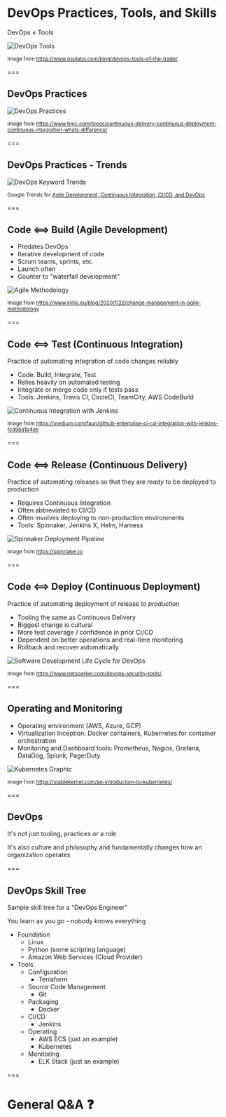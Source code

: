 # DevOps Practices, Tools, and Skills

DevOps ≠ Tools

<img src="dist/img/devops-tools.png" alt="DevOps Tools" class="noborder"/>

<small>Image from https://www.osolabs.com/blog/devops-tools-of-the-trade/</small>

===

## DevOps Practices

<img src="dist/img/devops-practices.jpg" alt="DevOps Practices" class="noborder"/>

<small>Image from https://www.bmc.com/blogs/continuous-delivery-continuous-deployment-continuous-integration-whats-difference/</small>

===

## DevOps Practices - Trends

<img src="dist/img/google-trends.png" alt="DevOps Keyword Trends" class="noborder"/>

<small>Google Trends for [Agile Development, Continuous Integration, CI/CD, and DevOps](https://trends.google.com/trends/explore?cat=5&date=all&q=Agile%20development,Continuous%20Integration,CI%2FCD,DevOps)</small>

===

## Code ⟺ Build (Agile Development)

- Predates DevOps
- Iterative development of code
- Scrum teams, sprints, etc.
- Launch often
- Counter to "waterfall development"

<img src="dist/img/agile.jpg" alt="Agile Methodology" class="noborder"/>

<small>Image from https://www.initio.eu/blog/2020/1/22/change-management-in-agile-methodology</small>

===

## Code ⟺ Test (Continuous Integration)

Practice of automating integration of code changes reliably

- Code, Build, Integrate, Test
- Relies heavily on automated testing
- Integrate or merge code only if tests pass
- Tools: Jenkins, Travis CI, CircleCI, TeamCity, AWS CodeBuild

<img src="dist/img/continuous-integration.png" alt="Continuous Integration with Jenkins" class="noborder"/>

<small>Image from https://medium.com/faun/github-enterprise-ci-cd-integration-with-jenkins-fcd9ba1b4eb</small>

===

## Code ⟺ Release (Continuous Delivery)

Practice of automating releases so that they are *ready* to be deployed to production

- Requires Continuous Integration
- Often abbreviated to CI/CD
- Often involves deploying to non-production environments
- Tools: Spinnaker, Jenkins X, Helm, Harness

<img src="dist/img/spinnaker-deployment.png" alt="Spinnaker Deployment Pipeline" class="noborder"/>

<small>Image from https://spinnaker.io</small>

===

## Code ⟺ Deploy (Continuous Deployment)

Practice of automating deployment of release *to production*

- Tooling the same as Continuous Delivery
- Biggest change is cultural
- More test coverage / confidence in prior CI/CD
- Dependent on better operations and real-time monitoring
- Rollback and recover automatically

<img src="dist/img/sdlc-devops.png" alt="Software Development Life Cycle for DevOps" class="noborder"/>

<small>Image from https://www.netsparker.com/devops-security-tools/</small>

===

## Operating and Monitoring

- Operating environment (AWS, Azure, GCP)
- Virtualization Inception: Docker containers, Kubernetes for container orchestration
- Monitoring and Dashboard tools: Prometheus, Nagios, Grafana, DataDog, Splunk, PagerDuty

<img src="dist/img/kubernetes.png" alt="Kubernetes Graphic" class="noborder"/>

<small>Image from https://stablekernel.com/an-introduction-to-kubernetes/</small>

===

## DevOps

It's not just tooling, practices or a role

It's also culture and philosophy and fundamentally changes how an organization operates

===

## DevOps Skill Tree

Sample skill tree for a "DevOps Engineer"

You learn as you go - nobody knows everything

- Foundation
    - Linux
    - Python (some scripting language)
    - Amazon Web Services (Cloud Provider)
- Tools
    - Configuration
        - Terraform
    - Source Code Management
        - Git
    - Packaging
        - Docker
    - CI/CD
        - Jenkins
    - Operating
        - AWS ECS (just an example)
        - Kubernetes
    - Monitoring
        - ELK Stack (just an example)

===

# General Q&A ❓

